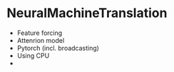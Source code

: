 # NeuralMachineTranslation
- Feature forcing
- Attenrion model
- Pytorch (incl. broadcasting)
- Using CPU
- 
